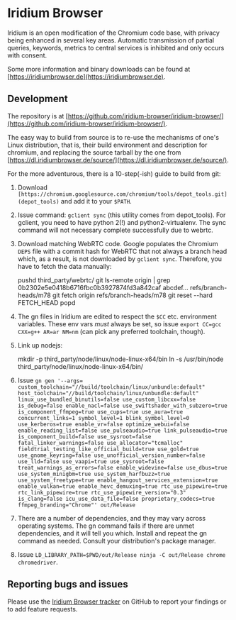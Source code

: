 Iridium Browser
==============================

Iridium is an open modification of the Chromium code base, with privacy being enhanced in several key areas. Automatic transmission of partial queries, keywords, metrics to central services is inhibited and only occurs with consent.

Some more information and binary downloads can be found at [https://iridiumbrowser.de](https://iridiumbrowser.de).

## Development

The repository is at [https://github.com/iridium-browser/iridium-browser/](https://github.com/iridium-browser/iridium-browser/).

The easy way to build from source is to re-use the mechanisms of one's Linux distribution, that is, their build environment and description for chromium, and replacing the source tarball by the one from [https://dl.iridiumbrowser.de/source/](https://dl.iridiumbrowser.de/source/).

For the more adventurous, there is a 10-step(-ish) guide to build from git:

1. Download `[https://chromium.googlesource.com/chromium/tools/depot_tools.git](depot_tools)` and add it to your `$PATH`.

2. Issue command: `gclient sync` (this utility comes from depot_tools). For gclient, you need to have python 2(!) and python2-virtualenv. The sync command will not necessary complete successfully due to webrtc.

3. Download matching WebRTC code. Google populates the Chromium `DEPS` file with a commit hash for WebRTC that not always a branch head which, as a result, is not downloaded by `gclient sync`. Therefore, you have to fetch the data manually:

	pushd third_party/webrtc/
	git ls-remote origin | grep 0b2302e5e0418b6716fbc0b3927874fd3a842caf
	    abcdef...   refs/branch-heads/m78
	git fetch origin refs/branch-heads/m78
	git reset --hard FETCH_HEAD
	popd

4. The gn files in Iridium are edited to respect the `$CC` etc. environment variables. These env vars _must_ always be set, so issue `export CC=gcc CXX=g++ AR=ar NM=nm` (can pick any preferred toolchain, though).

5. Link up nodejs:

	mkdir -p third_party/node/linux/node-linux-x64/bin
	ln -s /usr/bin/node third_party/node/linux/node-linux-x64/bin/

6. Issue `gn gen '--args= custom_toolchain="//build/toolchain/linux/unbundle:default" host_toolchain="//build/toolchain/linux/unbundle:default" linux_use_bundled_binutils=false use_custom_libcxx=false is_debug=false enable_nacl=false use_swiftshader_with_subzero=true is_component_ffmpeg=true use_cups=true use_aura=true concurrent_links=1 symbol_level=1 blink_symbol_level=0 use_kerberos=true enable_vr=false optimize_webui=false enable_reading_list=false use_pulseaudio=true link_pulseaudio=true is_component_build=false use_sysroot=false fatal_linker_warnings=false use_allocator="tcmalloc" fieldtrial_testing_like_official_build=true use_gold=true use_gnome_keyring=false use_unofficial_version_number=false use_lld=false use_vaapi=true use_sysroot=false treat_warnings_as_errors=false enable_widevine=false use_dbus=true use_system_minigbm=true use_system_harfbuzz=true use_system_freetype=true enable_hangout_services_extension=true enable_vulkan=true enable_hevc_demuxing=true rtc_use_pipewire=true rtc_link_pipewire=true rtc_use_pipewire_version="0.3" is_clang=false icu_use_data_file=false proprietary_codecs=true ffmpeg_branding="Chrome"' out/Release`

7. There are a number of dependencies, and they may vary across operating systems. The gn command fails if there are unmet dependencies, and it will tell you which. Install and repeat the gn command as needed. Consult your distribution's package manager.

8. Issue `LD_LIBRARY_PATH=$PWD/out/Release ninja -C out/Release chrome chromedriver`.

## Reporting bugs and issues

Please use the [Iridium Browser tracker](https://github.com/iridium-browser/iridium-browser/issues) on GitHub to report your findings or to add feature requests.
